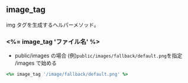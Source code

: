 ## image_tag
img タグを生成するヘルパーメソッド。
  
### <%= image_tag 'ファイル名' %>
- public/images の場合
(例)`public/images/fallback/default.png`を指定  
/images で始める
```rb
<%= image_tag '/image/fallback/default.png' %>
```
